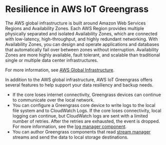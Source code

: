 # Resilience in AWS IoT Greengrass<a name="disaster-recovery-resiliency"></a>

The AWS global infrastructure is built around Amazon Web Services Regions and Availability Zones\. Each AWS Region provides multiple physically separated and isolated Availability Zones, which are connected with low\-latency, high\-throughput, and highly redundant networking\. With Availability Zones, you can design and operate applications and databases that automatically fail over between zones without interruption\. Availability Zones are more highly available, fault tolerant, and scalable than traditional single or multiple data center infrastructures\. 

For more information, see [AWS Global Infrastructure](http://aws.amazon.com/about-aws/global-infrastructure/)\.

In addition to the AWS global infrastructure, AWS IoT Greengrass offers several features to help support your data resiliency and backup needs\.
+ If the core loses internet connectivity, Greengrass devices can continue to communicate over the local network\.
+ You can configure a Greengrass core device to write logs to the local file system and to CloudWatch Logs\. If the core loses connectivity, local logging can continue, but CloudWatch logs are sent with a limited number of retries\. After the retries are exhausted, the event is dropped\.  For more information, see the [log manager component](log-manager-component.md)\.
+ You can author Greengrass components that read [stream manager](manage-data-streams.md) streams and send the data to local storage destinations\.
